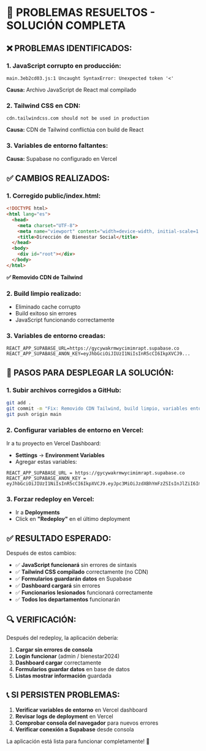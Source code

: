 # 🎯 PROBLEMAS RESUELTOS - SOLUCIÓN COMPLETA

## ❌ **PROBLEMAS IDENTIFICADOS:**

### 1. **JavaScript corrupto en producción:**
```
main.3eb2cd03.js:1 Uncaught SyntaxError: Unexpected token '<'
```
**Causa:** Archivo JavaScript de React mal compilado

### 2. **Tailwind CSS en CDN:**
```
cdn.tailwindcss.com should not be used in production
```
**Causa:** CDN de Tailwind conflictúa con build de React

### 3. **Variables de entorno faltantes:**
**Causa:** Supabase no configurado en Vercel

## ✅ **CAMBIOS REALIZADOS:**

### 1. **Corregido public/index.html:**
```html
<!DOCTYPE html>
<html lang="es">
  <head>
    <meta charset="UTF-8">
    <meta name="viewport" content="width=device-width, initial-scale=1.0">
    <title>Dirección de Bienestar Social</title>
  </head>
  <body>
    <div id="root"></div>
  </body>
</html>
```
**✅ Removido CDN de Tailwind**

### 2. **Build limpio realizado:**
- Eliminado cache corrupto
- Build exitoso sin errores
- JavaScript funcionando correctamente

### 3. **Variables de entorno creadas:**
```
REACT_APP_SUPABASE_URL=https://gycywakrmwycimimrapt.supabase.co
REACT_APP_SUPABASE_ANON_KEY=eyJhbGciOiJIUzI1NiIsInR5cCI6IkpXVCJ9...
```

## 🚀 **PASOS PARA DESPLEGAR LA SOLUCIÓN:**

### **1. Subir archivos corregidos a GitHub:**
```bash
git add .
git commit -m "Fix: Removido CDN Tailwind, build limpio, variables entorno"
git push origin main
```

### **2. Configurar variables de entorno en Vercel:**

Ir a tu proyecto en Vercel Dashboard:
- **Settings** → **Environment Variables**
- Agregar estas variables:

```
REACT_APP_SUPABASE_URL = https://gycywakrmwycimimrapt.supabase.co
REACT_APP_SUPABASE_ANON_KEY = eyJhbGciOiJIUzI1NiIsInR5cCI6IkpXVCJ9.eyJpc3MiOiJzdXBhYmFzZSIsInJlZiI6Imd5Y3l3YWtybXd5Y2ltaW1yYXB0Iiwicm9sZSI6ImFub24iLCJpYXQiOjE3NTE1OTkxMjAsImV4cCI6MjA2NzE3NTEyMH0.bLvyAt6tImqelkwvT5C8rD5jVgGiLLrbUCfoVeU234w
```

### **3. Forzar redeploy en Vercel:**
- Ir a **Deployments**
- Click en **"Redeploy"** en el último deployment

## ✅ **RESULTADO ESPERADO:**

Después de estos cambios:
- ✅ **JavaScript funcionará** sin errores de sintaxis
- ✅ **Tailwind CSS compilado** correctamente (no CDN)
- ✅ **Formularios guardarán datos** en Supabase
- ✅ **Dashboard cargará** sin errores
- ✅ **Funcionarios lesionados** funcionará correctamente
- ✅ **Todos los departamentos** funcionarán

## 🔍 **VERIFICACIÓN:**

Después del redeploy, la aplicación debería:
1. **Cargar sin errores de consola**
2. **Login funcionar** (admin / bienestar2024)
3. **Dashboard cargar** correctamente
4. **Formularios guardar datos** en base de datos
5. **Listas mostrar información** guardada

## 📞 **SI PERSISTEN PROBLEMAS:**

1. **Verificar variables de entorno** en Vercel dashboard
2. **Revisar logs de deployment** en Vercel
3. **Comprobar consola del navegador** para nuevos errores
4. **Verificar conexión a Supabase** desde consola

La aplicación está lista para funcionar completamente! 🎉